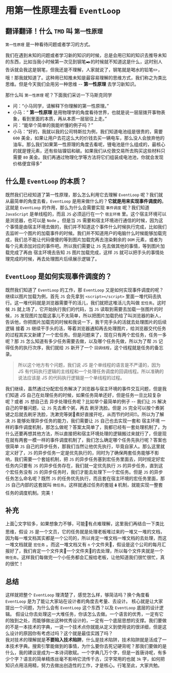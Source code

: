 # 用第一性原理去看 `EventLoop`

## 翻译翻译！什么 `TMD` 叫 `第一性原理`

`第一性原理` 是一种看待问题或者学习的方式。  

我们在遇到未知的问题或者学习新的知识的时候，总是会用已知的知识去推导未知的东西，比如当我小时候第一次见到钢笔✒️的时候就不知道这是什么，这时别人告诉就会我这是钢笔，但我还是不理解，人家就说了，钢笔就是喝水的铅笔✏️，哦！那我就知道了。这种用已知推未知是最容易理解的思维方式，我们称之为类比思维。但是今天我们会用另一种思维 -- **第一性原理** 去学习新知识。

那什么叫 `第一性原理` 呢？下面我们采访一下马斯克同学

- 问：“小马同学，请解释下你理解的第一性原理。”
- 小马：“ **第一性原理** 是用物理学的角度看待世界，也就是说一层层拨开事物表象，看到里面的本质，再从本质一层层往上走。”
- 问：“能举个简单的我能听懂的例子吗？”
- 小马：“好的，我就以我的公司特斯拉为例，我们知道电池组是很贵的，需要 `600` 美金，如果让用户去花这么大的价钱去买一辆电车，那么没人会放弃他的油车。那么我们如果第一性原理的角度去看呢，锂电池是什么组成的，最核心的就是锂元素，还有些钴镍铝和碳。如果我们从伦敦交易所去购买这些材料只需要 `80` 美金。我们再通过物理化学等方法将它们组装成电池池，你就会发现价格便宜得多”

## 什么是 `EventLoop` 的本质？

既然我们已经知道了第一性原理，那么怎么利用它去理解 `EventLoop` 呢？我们就从最简单的角度去看，`EventLoop` 是用来做什么的？**它就是用来实现事件调度的**。  
这就是 `EventLoop` 的作用，那么为什么会需要实现 `事件调度` 呢？我们知道 `JavaScript` 是单线程的，而且 `JS` 必须运行在一个 `宿主环境` 里。这个宿主环境可以是浏览器，也可以是 `Node` 。但是当 `JS` 需要和宿主环境进行通信的时候，因为这个事情是由宿主环境去做的，我们并不知道这个事件什么时候执行完成，比如我们去监听一个图片的加载事件的时候。我们并不知道用户的电脑什么时候能够加载完成，我们总不能让代码傻傻的等到图片加载完再去渲染剩余的 `DOM` 元素，或者为每个元素添加对应的事件吧。所以我们需要让 `JS` 先去做其他的事情，等到图片加载完成了再由 宿主环境去告知 `JS` 图片加载完成，这样 `JS` 就可以把手头的事情处理完成的时候，再去处理图片后续展示逻辑了。

## `EventLoop` 是如何实现事件调度的？

既然我们知道了 `EventLoop` 的工作，那 `EventLoop` 又是如何实现事件调度的呢？继续以图片加载为例，首先 `JS` 会先拿到 `<script></script>` 里面一堆代码去执行。这一堆代码就是浏览器需要干的活儿，我们就把这堆活儿先叫做 `宏任务`。这时候 `JS` 就上场了，它开始执行我们的代码，当 `JS` 读取到需要去加载一张图片的时候，`JS` 发现图片加载这事儿不太简单，所以把图片加载扔给了叫浏览器的新人，告诉他，你把图片加载完的时候和我说一下，我干完手头的活就去处理图片的后续逻辑
接着 `JS` 继续干手头的活，等着浏览器通知再去处理图片，给浏览器交代任务的过程其实又新建了一个宏任务。但是问题来了，现在只有两个宏任务，任务一多呢？那 `JS` 怎么知道有多少任务需要去做，以及哪个任务先做，所以为了帮 `JS` 记得任务的执行次序，我们就给 `JS` 新开了一个 `回调线程`，这个线程就是任务的备忘录。 

> 所以这个地方有个问题，我们说 JS 是个单线程的语言是不严谨的，因为 JS 有代码执行逻辑的主线程和一个处理任务调度的回调线程。所以准确的说法应该是 JS 的代码执行逻辑是一个单线程的过程。  

我们继续，虽然通过分配宏任务解决了浏览器与宿主环境的事件交互问题，但是我们知道 JS 自己在处理任务的时候，如果任务简单还好，但是任务一旦比较复杂呢？或者 `JS` 想自己去 异步处理任务呢？比如举个最简单的例子 -- 我们让 `JS` 解决自己的早餐问题，让 `JS` 先去煮个粥，再去 刷牙洗脸。但是 `JS` 完全可以按个煮粥键之后就去刷牙洗脸，洗漱完等粥🥣煮好直接开吃，从而节约时间⏰。所以为了解决 `JS` 能够处理异步任务的能力，我们需要让 `JS` 自己也去实现一套和 宿主环境 一样的事件调度机制，那怎么做呢？答案太简单了，我都已经有一套处理机制了，为什么还要再想其他方法，所以直接把和宿主环境处理的逻辑搬过来就行了，但是现在就有两套一模一样的事件调度机制了，我们怎么确定哪个任务先执行呢？答案也很简单 `JS` 自己的异步任务，那我们当然让他优先执行，毕竟自家人。那么这里就定义好了，`JS` 的异步任务一定是优先执行的，同时为了确保两套任务能够不影响，我们需要一个套娃机制，把 `JS` 的异步任务塞到宏任务里面去，同时规定好宏任务内只要有 `JS` 的异步任务存在，我们就一定优先执行 `JS` 的异步任务，直到这个宏任务没有 `JS` 的异步任务时，我们才能去处理下一个宏任务。但是 `JS` 的异步任务怎么命名呢？既然 `JS` 的任务优先执行，而且套在宿主环境的宏任务里面，那 `JS` 自己内部的这套就叫 `微任务`。这样就通过任务的套娃🪆机制，就能实现一整套任务的调度机制。完美！

## 补充

上面👆文字较多，如果想象力不够，可能🤔有点难理解，这里我们再结合一下类比思维，假设 `JS` 是一个文员，它的任务就是处理老板堆过来的一堆又一堆的文档，因为每一堆文档其实都是一个公司的，所以肯定一堆文档一堆文档的去处理，而这一堆文档就是 `宏任务` 。而这一堆文档又有 `n` 个文件夹📁，假设是这个公司的每月汇报好了，我们肯定一个文件夹📁一个文件夹📁的去处理，所以每个文件夹就是一个 `微任务`。这样我们每做完一个小任务都会汇报给老板，让他知道我们很忙很忙，真的很忙！
## 总结

这样就把整个 `EventLoop` 理清楚了，感觉怎么样，够简洁吗？换个角度看 `EventLoop` 是为了能让大家站在设计者的角度去考量、去设计。
核心就是让大家提出一个问题，为什么会有 `EventLoop` 这个东西？以及 `EventLoop` 底层的设计逻辑。
假设让你去处理这一大堆任务，你该怎么去做。一个语言的优秀，一定有它的独到之处，而能够做出这种优秀设计的，一定有一个底层思想的支撑。我们要做的不是一本技术的字典，一说一个技术点你就能从定义到使用说的很详细，但是这么设计的原因你有考虑过吗？这个就是最佳实践了吗？  
我对技术的理解就是**不要陷入技术陷阱**，什么是技术陷阱，技术陷阱就是活成了一本技术字典。搜索引擎能做到的事情，为什么要你去死记硬背呢？那我们要做的是什么，我的建议是成为一本诗词歌赋。一个字典几万个字，但是一首唐诗呢，有多少个字？语言的简单精炼丝毫不影响它流传千古，汉字常用的也就 `3k` 字，如何把知识点用活用精，努力去做出创造性的工作，才是核心。行笔至此，大家共勉。
